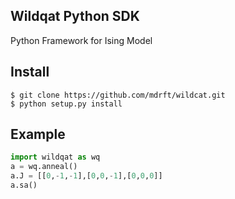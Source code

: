 Wildqat Python SDK
--------
Python Framework for Ising Model

Install
--------------------

    $ git clone https://github.com/mdrft/wildcat.git
    $ python setup.py install

Example
-------

```python
import wildqat as wq
a = wq.anneal()
a.J = [[0,-1,-1],[0,0,-1],[0,0,0]]
a.sa()
```
